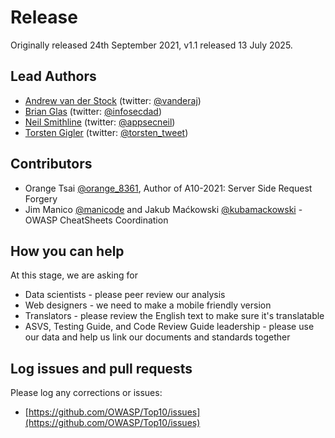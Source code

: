 # Release

Originally released 24th September 2021, v1.1 released 13 July 2025.

## Lead Authors

- [Andrew van der Stock](mailto:vanderaj@owasp.org) (twitter: [@vanderaj](https://x.com/vanderaj))
- [Brian Glas](mailto:brian.glas@owasp.org) (twitter: [@infosecdad](https://x.com/infosecdad))
- [Neil Smithline](mailto:neil.smithline@owasp.org) (twitter: [@appsecneil](https://x.com/appsecneil))
- [Torsten Gigler](mailto:torsten.gigler@owasp.org) (twitter: [@torsten_tweet](https://x.com/torsten_tweet))

## Contributors

- Orange Tsai [@orange_8361](https://x.com/orange_8361), Author of A10-2021: Server Side Request Forgery
- Jim Manico [@manicode](https://x.com/manicode) and Jakub Maćkowski [@kubamackowski](https://x.com/kubamackowski) - OWASP CheatSheets Coordination

## How you can help

At this stage, we are asking for

- Data scientists - please peer review our analysis
- Web designers - we need to make a mobile friendly version
- Translators - please review the English text to make sure it's translatable
- ASVS, Testing Guide, and Code Review Guide leadership - please use our data and help us link our documents and standards together

## Log issues and pull requests

Please log any corrections or issues:

- [https://github.com/OWASP/Top10/issues](https://github.com/OWASP/Top10/issues)
